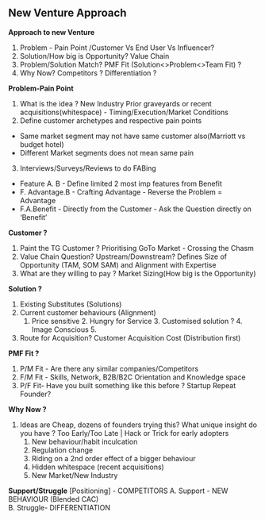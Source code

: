 ## New Venture Approach

**Approach to new Venture**
1. Problem - Pain Point /Customer Vs End User Vs Influencer?
2. Solution/How big is Opportunity? Value Chain
3. Problem/Solution Match? PMF Fit (Solution<>Problem<>Team Fit) ?
4. Why Now? Competitors ? Differentiation ? 

**Problem-Pain Point**
1. What is the idea ? New Industry Prior graveyards or recent acquisitions(whitespace) - Timing/Execution/Market Conditions
2. Define customer archetypes and respective pain points
 - Same market segment may not have same customer also(Marriott vs budget hotel)
 - Different Market segments does not mean same pain
3. Interviews/Surveys/Reviews to do FABing
 - Feature A. B - Define limited 2 most imp features from Benefit
 - F. Advantage.B - Crafting Advantage - Reverse the Problem = Advantage
 - F.A.Benefit - Directly from the Customer - Ask the Question directly on ‘Benefit’

**Customer ?**
1. Paint the TG Customer ? Prioritising GoTo Market - Crossing the Chasm
2. Value Chain Question? Upstream/Downstream? Defines Size of Opportunity (TAM, SOM SAM) and Alignment with Expertise
3. What are they willing to pay ? Market Sizing(How big is the Opportunity) 

**Solution ?**
1. Existing Substitutes (Solutions)
2. Current customer behaviours (Alignment)
    1. Price sensitive 2. Hungry for Service 3. Customised solution ? 4. Image Conscious 5.  
3. Route for Acquisition? Customer Acquisition Cost (Distribution first)

**PMF Fit ?**
1. P/M Fit - Are there any similar companies/Competitors
2. F/M Fit - Skills, Network, B2B/B2C Orientation and Knowledge space
3. P/F Fit- Have you built something like this before ? Startup Repeat Founder?

**Why Now ?**
1. Ideas are Cheap, dozens of founders trying this? What unique insight do you have ? Too Early/Too Late | Hack or Trick for early adopters
    1. New behaviour/habit inculcation
    2. Regulation change
    3. Riding on a 2nd order effect of a bigger behaviour
    4. Hidden whitespace (recent acquisitions)
    5. New Market/New Industry

**Support/Struggle** 
[Positioning] - COMPETITORS
	A. Support - NEW BEHAVIOUR (Blended CAC)		
	B. Struggle- DIFFERENTIATION